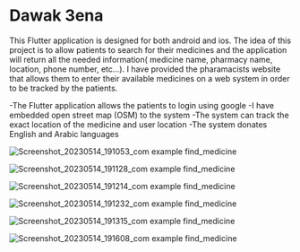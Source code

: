 # Dawak 3ena
This Flutter application is designed for both android and ios. The idea of this project is to allow patients to search for their medicines and the application will return all the needed information( medicine name, pharmacy name, location, phone number, etc...). I have provided the pharamacists website that allows them to enter their available medicines on a web system in order to be tracked by the patients.

-The Flutter application allows the patients to login using google
-I have embedded open street map (OSM) to the system
-The system can track the exact location of the medicine and user location
-The system donates English and Arabic languages

![Screenshot_20230514_191053_com example find_medicine](https://github.com/Hussien-Haidar/Dawak-3ena/assets/125471428/ac169235-4390-490f-be31-c7d7e7a39b08)

![Screenshot_20230514_191128_com example find_medicine](https://github.com/Hussien-Haidar/Dawak-3ena/assets/125471428/64c2293d-42c3-4efd-9a78-3ab01bd192a1)

![Screenshot_20230514_191214_com example find_medicine](https://github.com/Hussien-Haidar/Dawak-3ena/assets/125471428/bbb7c3f3-e5dd-4a91-bc84-8493b3034fe9)

![Screenshot_20230514_191232_com example find_medicine](https://github.com/Hussien-Haidar/Dawak-3ena/assets/125471428/0d4095c1-912b-41ab-9615-1267b9a4f3cd)

![Screenshot_20230514_191315_com example find_medicine](https://github.com/Hussien-Haidar/Dawak-3ena/assets/125471428/ba774c27-26bf-4fd4-85d3-87b5072bfe13)

![Screenshot_20230514_191608_com example find_medicine](https://github.com/Hussien-Haidar/Dawak-3ena/assets/125471428/f738466b-2f9f-41f4-9db3-e02f59586fa2)
